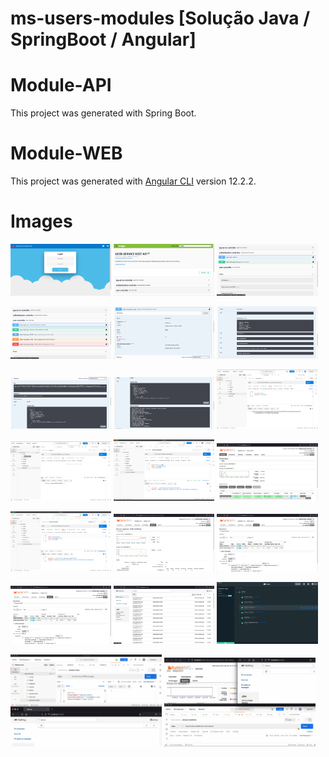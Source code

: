 # ms-users-modules [Solução Java / SpringBoot / Angular]

# Module-API

This project was generated with Spring Boot.

# Module-WEB

This project was generated with [Angular CLI](https://github.com/angular/angular-cli) version 12.2.2.

# Images

<p float="center">
  <img src="./images/web_01.png" width="32%" alt="web_01" style="zoom: 32%;"/>
  <img src="./images/api_01.png" width="32%" alt="api_01" style="zoom: 32%;"/>
  <img src="./images/api_02.png" width="32%" alt="api_02" style="zoom: 32%;"/>
</p>

<p float="center">
  <img src="./images/api_03.png" width="32%" alt="api_03" style="zoom: 32%;"/>
  <img src="./images/api_04.png" width="32%" alt="api_04" style="zoom: 32%;"/>
  <img src="./images/api_05.png" width="32%" alt="api_05" style="zoom: 32%;"/>
</p>

<p float="center">
  <img src="./images/api_06.png" width="32%" alt="api_06" style="zoom: 32%;"/>
  <img src="./images/api_07.png" width="32%" alt="api_07" style="zoom: 32%;"/>
  <img src="./images/api_08.png" width="32%" alt="api_08" style="zoom: 32%;"/>
</p>
<p float="center">
  <img src="./images/api_09.png" width="32%" alt="api_09" style="zoom: 32%;"/>
  <img src="./images/api_10.png" width="32%" alt="api_10" style="zoom: 32%;"/>
  <img src="./images/api_11.png" width="32%" alt="api_11" style="zoom: 32%;"/>
</p>

<p float="center">
  <img src="./images/api_12.png" width="32%" alt="api_12" style="zoom: 32%;"/>
  <img src="./images/api_13.png" width="32%" alt="api_13" style="zoom: 32%;"/>
  <img src="./images/api_14.png" width="32%" alt="api_14" style="zoom: 32%;"/>
</p>

<p float="center">
  <img src="./images/api_14.png" width="32%" alt="api_14" style="zoom: 32%;"/>
  <img src="./images/api_15.png" width="32%" alt="api_15" style="zoom: 32%;"/>
  <img src="./images/docker_dashboard_01.png" width="32%" alt="api_14" style="zoom: 32%;"/>
</p>

<p float="center">
  <img src="./images/kafka_and_send_email.gif" width="48%" alt="api_48" style="zoom: 48%;"/>
  <img src="./images/rabbitmq-and-kafka-send-email.gif" width="48%" alt="api_48" style="zoom: 48%;"/>
</p>






